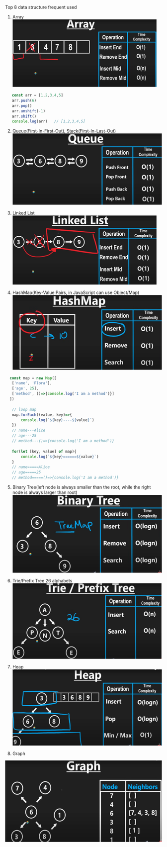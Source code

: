 Top 8 data structure frequent used
1. Array
![alt text](./image/array.png)
 ```js
    const arr = [1,2,3,4,5]
    arr.push(6)
    arr.pop()
    arr.unshift(-1)
    arr.shift()
    console.log(arr)   // [1,2,3,4,5]
```

2. Queue(First-In-First-Out),  Stack(First-In-Last-Out)
![alt text](./image/queue.png)

3. Linked List
![alt text](./image/linkedList.png)
4. HashMap(Key-Value Pairs, in JavaScript can use Object/Map)
![alt text](./image/hashMap.png)
 ```js
   const map = new Map([
    ['name', 'Flora'],
    ['age', 25],
    ['method', ()=>{console.log('I am a method')}]
   ])

    // loop map
    map.forEach((value, key)=>{
        console.log(`${key}----${value}`)
    })
    // name---Alice
    // age---25
    // method---()=>{console.log('I am a method')}

    for(let [key, value] of map){
        console.log(`${key}======${value}`)
    }
    // name=====Alice
    // age=====25
    // method=====()=>{console.log('I am a method')}
```

5. Binary Tree(left node is always smaller than the root, while the right node is always larger than root)
![alt text](./image/binaryTree.png)

6. Trie/Prefix Tree   26 alphabets
![alt text](./image/trie.png)

7. Heap
![alt text](./image/heap.png)
8. Graph

![alt text](./image/graph.png)